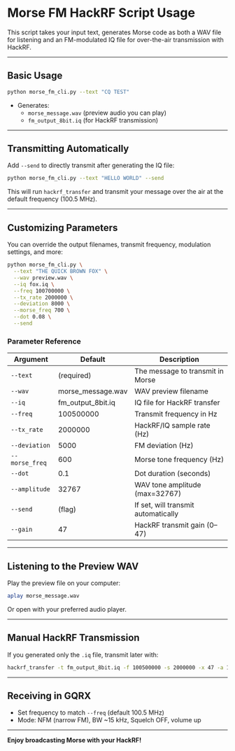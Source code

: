 # Morse FM HackRF Script Usage

This script takes your input text, generates Morse code as both a WAV file for listening and an FM-modulated IQ file for over-the-air transmission with HackRF.

---

## Basic Usage

```bash
python morse_fm_cli.py --text "CQ TEST"
```

- Generates:
  - `morse_message.wav` (preview audio you can play)
  - `fm_output_8bit.iq` (for HackRF transmission)

---

## Transmitting Automatically

Add `--send` to directly transmit after generating the IQ file:

```bash
python morse_fm_cli.py --text "HELLO WORLD" --send
```

This will run `hackrf_transfer` and transmit your message over the air at the default frequency (100.5 MHz).

---

## Customizing Parameters

You can override the output filenames, transmit frequency, modulation settings, and more:

```bash
python morse_fm_cli.py \
  --text "THE QUICK BROWN FOX" \
  --wav preview.wav \
  --iq fox.iq \
  --freq 100700000 \
  --tx_rate 2000000 \
  --deviation 8000 \
  --morse_freq 700 \
  --dot 0.08 \
  --send
```

### Parameter Reference

| Argument       | Default             | Description                         |
| -------------- | ------------------- | ----------------------------------- |
| `--text`       | (required)          | The message to transmit in Morse    |
| `--wav`        | morse\_message.wav  | WAV preview filename                |
| `--iq`         | fm\_output\_8bit.iq | IQ file for HackRF transfer         |
| `--freq`       | 100500000           | Transmit frequency in Hz            |
| `--tx_rate`    | 2000000             | HackRF/IQ sample rate (Hz)          |
| `--deviation`  | 5000                | FM deviation (Hz)                   |
| `--morse_freq` | 600                 | Morse tone frequency (Hz)           |
| `--dot`        | 0.1                 | Dot duration (seconds)              |
| `--amplitude`  | 32767               | WAV tone amplitude (max=32767)      |
| `--send`       | (flag)              | If set, will transmit automatically |
| `--gain`       | 47                  | HackRF transmit gain (0–47)         |

---

## Listening to the Preview WAV

Play the preview file on your computer:

```bash
aplay morse_message.wav
```

Or open with your preferred audio player.

---

## Manual HackRF Transmission

If you generated only the `.iq` file, transmit later with:

```bash
hackrf_transfer -t fm_output_8bit.iq -f 100500000 -s 2000000 -x 47 -a 1 -R
```

---

## Receiving in GQRX

- Set frequency to match `--freq` (default 100.5 MHz)
- Mode: NFM (narrow FM), BW \~15 kHz, Squelch OFF, volume up

---

**Enjoy broadcasting Morse with your HackRF!**

